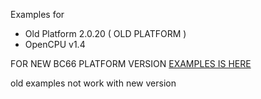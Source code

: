 Examples for 
* Old Platform 2.0.20 ( OLD PLATFORM )
* OpenCPU v1.4

FOR NEW BC66 PLATFORM VERSION [EXAMPLES IS HERE](https://github.com/Wiz-IO/platformio-quectel-examples/tree/master/BC66_SDK)

old examples not work with new version
